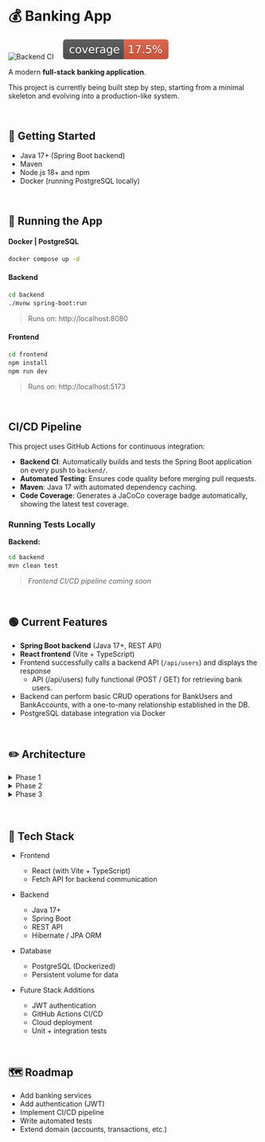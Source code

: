 # 💰 Banking App

<img src="https://github.com/coltonrandall/banking-app/workflows/Backend%20CI/badge.svg" alt="Backend CI" style="margin-right:15px">
<img src=".github/badges/jacoco.svg" alt="Coverage">

<br>

A modern **full-stack banking application**.

This project is currently being built step by step, starting from a minimal skeleton and evolving into a production-like system.

<br>

## 🔧 Getting Started

- Java 17+ (Spring Boot backend)
- Maven
- Node.js 18+ and npm
- Docker (running PostgreSQL locally)

<br>

## 🔄 Running the App

#### Docker | PostgreSQL

```bash
docker compose up -d
```

#### Backend

```bash
cd backend
./mvnw spring-boot:run
```

> Runs on: http://localhost:8080

#### Frontend

```bash
cd frontend
npm install
npm run dev
```

> Runs on: http://localhost:5173

<br>

## CI/CD Pipeline

This project uses GitHub Actions for continuous integration:

- **Backend CI**: Automatically builds and tests the Spring Boot application on every push to `backend/`.
- **Automated Testing**: Ensures code quality before merging pull requests.
- **Maven**: Java 17 with automated dependency caching.
- **Code Coverage**: Generates a JaCoCo coverage badge automatically, showing the latest test coverage.

### Running Tests Locally

**Backend:**

```bash
cd backend
mvn clean test
```

> _Frontend CI/CD pipeline coming soon_

<br>

## 🟢 Current Features

- **Spring Boot backend** (Java 17+, REST API)
- **React frontend** (Vite + TypeScript)
- Frontend successfully calls a backend API (`/api/users`) and displays the response
  - API (/api/users) fully functional (POST / GET) for retrieving bank users.
- Backend can perform basic CRUD operations for BankUsers and BankAccounts, with a one-to-many relationship established in the DB.
- PostgreSQL database integration via Docker

<br>

## ✏️ Architecture

<!-- Phase 1 -->
<details>
<summary>Phase 1</summary>
Base project structure, including initialising the front and backend, and ensuring they're communicating with each other.

![Architecture Diagram](docs/architecture/arch_phase1.png)

</details>

<!-- Phase 2-->
<details>
<summary>Phase 2</summary>
Configure PostgreSQL inside a Docker container. Add Lombok to the `BankUser` entity to reduce boilderplate code. Test POST and GET endpoints work in Postman and are reflected in the DB using DBeaver.

![Architecture Diagram](docs/architecture/arch_phase2.png)

</details>

<!-- Phase 3-->
<details>
<summary>Phase 3</summary>
Added Controllers, Services and Entities for `BankUser` and `BankAccount`. Implemented basic logic around CRUD operations, tested in Postman to ensure API calls and endpoints are behaving correctly, and ensured the DB was being reflected accurately.

![Architecture Diagram](docs/architecture/arch_phase3.png)

</details>

<br>
<br>

## 🧰 Tech Stack

- Frontend

  - React (with Vite + TypeScript)
  - Fetch API for backend communication

- Backend

  - Java 17+
  - Spring Boot
  - REST API
  - Hibernate / JPA ORM

- Database

  - PostgreSQL (Dockerized)
  - Persistent volume for data

- Future Stack Additions
  - JWT authentication
  - GitHub Actions CI/CD
  - Cloud deployment
  - Unit + integration tests

<br>

## 🗺️ Roadmap

- Add banking services
- Add authentication (JWT)
- Implement CI/CD pipeline
- Write automated tests
- Extend domain (accounts, transactions, etc.)
